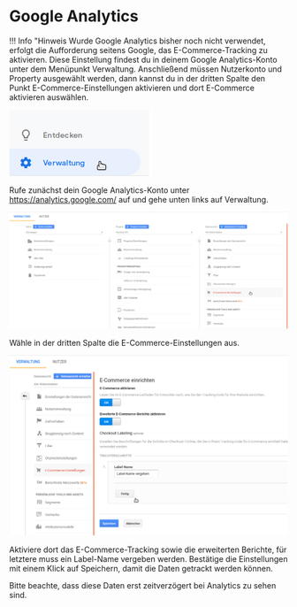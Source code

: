 # Google Analytics 

!!! Info "Hinweis
	 Wurde Google Analytics bisher noch nicht verwendet, erfolgt die Aufforderung seitens Google, das E-Commerce-Tracking zu aktivieren. Diese Einstellung findest du in deinem Google Analytics-Konto unter dem Menüpunkt Verwaltung. Anschließend müssen Nutzerkonto und Property ausgewählt werden, dann kannst du in der dritten Spalte den Punkt E-Commerce-Einstellungen aktivieren und dort E-Commerce aktivieren auswählen.

![](Bilder/Goo-20181018_013.png "Aufrufen von Verwaltung")

Rufe zunächst dein Google Analytics-Konto unter https://analytics.google.com/ auf und gehe unten links auf Verwaltung.

![](Bilder/Goo-20181018_015.png "Aufrufen der E-Commerce-Einstellungen")

Wähle in der dritten Spalte die E-Commerce-Einstellungen aus.

![](Bilder/Goo-20181018_016.png "E-Commerce einrichten")

Aktiviere dort das E-Commerce-Tracking sowie die erweiterten Berichte, für letztere muss ein Label-Name vergeben werden. Bestätige die Einstellungen mit einem Klick auf Speichern, damit die Daten getrackt werden können.

Bitte beachte, dass diese Daten erst zeitverzögert bei Analytics zu sehen sind.

  

  




